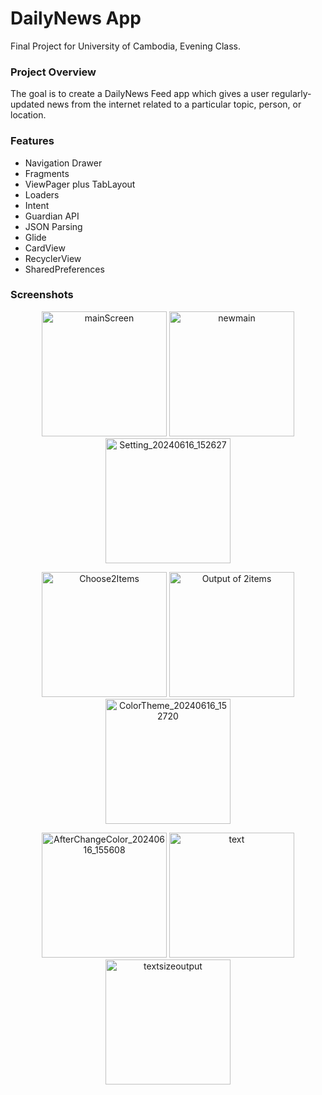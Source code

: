 # DailyNews App
Final Project for University of Cambodia,
Evening Class.

### Project Overview

The goal is to create a DailyNews Feed app which gives a user regularly-updated news from the internet 
related to a particular topic, person, or location.

### Features

* Navigation Drawer
* Fragments
* ViewPager plus TabLayout
* Loaders
* Intent
* Guardian API
* JSON Parsing
* Glide
* CardView
* RecyclerView
* SharedPreferences

### Screenshots
<p align="center">
  <img src="https://github.com/TouchSeyha/NewsFeedApp/assets/126103757/413ba15a-19e7-4800-a1eb-158530b00537" alt="mainScreen" width="200" />
  <img src="https://github.com/TouchSeyha/NewsFeedApp/assets/126103757/13366eef-3d26-4bfb-8ef8-74ab713bf232" alt="newmain" width="200" />
  <img src="https://github.com/TouchSeyha/NewsFeedApp/assets/126103757/9b4c3bf4-0a85-4717-8ffc-d55ae1fdd095" alt="Setting_20240616_152627" width="200" />
</p>
<p align="center">
  <img src="https://github.com/TouchSeyha/NewsFeedApp/assets/126103757/ef9f0114-5390-4f8a-9764-83386c8eab1c" alt="Choose2Items" width="200" />
  <img src="https://github.com/TouchSeyha/NewsFeedApp/assets/126103757/657fbd9f-cea9-406a-81ba-212149d38585" alt="Output of 2items" width="200" />
 <img src="https://github.com/TouchSeyha/NewsFeedApp/assets/126103757/26e290d4-a369-4105-a71b-f16816d4bd33" alt="ColorTheme_20240616_152720" width="200" />
</p>
  
<p align="center">
 <img src="https://github.com/TouchSeyha/NewsFeedApp/assets/126103757/983d20b8-6de2-4fc0-8660-9cfbdd2d4f36" alt="AfterChangeColor_20240616_155608" width="200" />
  <img src="https://github.com/TouchSeyha/NewsFeedApp/assets/126103757/fbb9488b-060d-4fc0-9bb4-42bf13b0695f" alt="text" width="200" />
  <img src="https://github.com/TouchSeyha/NewsFeedApp/assets/126103757/512e41f6-5b9c-4482-92e1-829e13d2864e" alt="textsizeoutput" width="200" />
</p>

